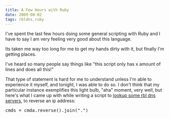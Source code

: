 ```yaml
---
title: A Few Hours with Ruby
date: 2009-08-02
tags: rbldns,ruby
---
```

I've spent the last few hours doing some general scripting with Ruby and I have to say I am very feeling very good about this language.

Its taken me way too long for me to get my hands dirty with it, but finally I'm getting places.

I've heard so many people say things like "this script only has x amount of lines and does all this!"

That type of statement is hard for me to understand unless I'm able to experience it myself, and tonight, I was able to do so. I don't think that my particular instance exemplifies this light bulb, "aha" moment, very well, but here's what I came up with while writing a script to <a href="http://www.docunext.com/blog/rbldns/">lookup some rbl dns servers</a>, to reverse an ip address:

<pre class="sh_ruby">cmds = cmda.reverse().join(".")</pre>


